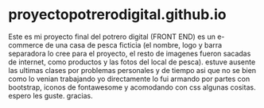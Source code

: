 # proyectopotrerodigital.github.io

Este es mi proyecto final del potrero digital (FRONT END)
es un e-commerce de una casa de pesca ficticia (el nombre, logo y barra separadora lo cree para el proyecto,
 el resto de imagenes fueron sacadas de internet, como productos y las fotos del local de pesca). 
estuve ausente las ultimas clases por problemas personales y de tiempo asi que no se bien como lo venian trabajando
yo directamente lo fui armando por partes con bootstrap, iconos de fontawesome y acomodando con css algunas cositas.
espero les guste.
gracias.
